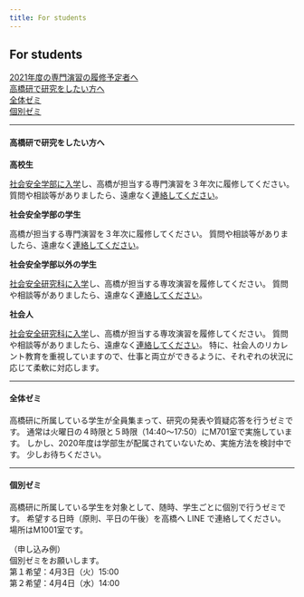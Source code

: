 ```yaml
---
title: For students
---
```

## For students
<i class="fas fa-caret-right"></i> [2021年度の専門演習の履修予定者へ](b2.html)<br>
<i class="fas fa-caret-right"></i> [高橋研で研究をしたい方へ](#高橋研で研究をしたい方)<br>
<i class="fas fa-caret-right"></i> [全体ゼミ](#全体ゼミ)<br>
<i class="fas fa-caret-right"></i> [個別ゼミ](#個別ゼミ)

---

#### 高橋研で研究をしたい方へ
**高校生**

[社会安全学部に入学](http://www.kansai-u.ac.jp/Fc_ss/exam/)し、高橋が担当する専門演習を３年次に履修してください。
質問や相談等がありましたら、遠慮なく[連絡してください](contact.html)。

**社会安全学部の学生**

高橋が担当する専門演習を３年次に履修してください。
質問や相談等がありましたら、遠慮なく[連絡してください](contact.html)。

**社会安全学部以外の学生**

[社会安全研究科に入学](http://www.kansai-u.ac.jp/Gr_sch/guidelines/)し、高橋が担当する専攻演習を履修してください。
質問や相談等がありましたら、遠慮なく[連絡してください](contact.html)。

**社会人**

[社会安全研究科に入学](http://www.kansai-u.ac.jp/Gr_sch/guidelines/)し、高橋が担当する専攻演習を履修してください。
質問や相談等がありましたら、遠慮なく[連絡してください](contact.html)。
特に、社会人のリカレント教育を重視していますので、仕事と両立ができるように、それぞれの状況に応じて柔軟に対応します。

---

#### 全体ゼミ
高橋研に所属している学生が全員集まって、研究の発表や質疑応答を行うゼミです。
通常は火曜日の４時限と５時限（14:40〜17:50）にM701室で実施しています。
しかし、2020年度は学部生が配属されていないため、実施方法を検討中です。
少しお待ちください。

---

#### 個別ゼミ
高橋研に所属している学生を対象として、随時、学生ごとに個別で行うゼミです。
希望する日時（原則、平日の午後）を高橋へ LINE で連絡してください。
場所はM1001室です。

（申し込み例）<br>
個別ゼミをお願いします。<br>
第１希望：4月3日（火）15:00<br>
第２希望：4月4日（水）14:00
